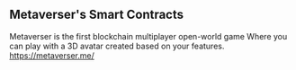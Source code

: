## Metaverser's Smart Contracts

Metaverser is the first blockchain multiplayer open-world game Where you can play with a 3D avatar created based on your features.
https://metaverser.me/
